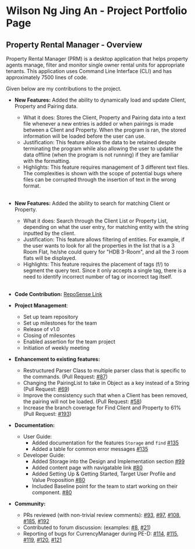 # Wilson Ng Jing An - Project Portfolio Page

## Property Rental Manager - Overview
Property Rental Manager (PRM) is a desktop application that helps property agents manage, filter and monitor single owner rental units for appropriate tenants. This application uses Command Line Interface (CLI) and has approximately 7500 lines of code.

Given below are my contributions to the project.
- **New Features:** Added the ability to dynamically load and update Client, Property and Pairing data.

  - What it does: Stores the Client, Property and Pairing data into a text file whenever a new entries is added or when pairings is made between a Client and Property. When the program is ran, the stored information will be loaded before the user can use.
  - Justification: This feature allows the data to be retained despite terminating the program while also allowing the user to update the data offline (when the program is not running) if they are familiar with the formatting.
  - Highlights: This feature requires management of 3 different text files. The complexities is shown with the scope of potential bugs where files can be corrupted through the insertion of text in the wrong format. <br/><br/> 

- **New Features:** Added the ability to search for matching Client or Property.

  - What it does: Search through the Client List or Property List, depending on what the user entry, for matching entity with the string inputted by the client.
  - Justification: This feature allows filtering of entities. For example, if the user wants to look for all the properties in the list that is a 3 Room Flat, he/she could query for "HDB 3-Room", and all the 3 room flats will be displayed.
  - Highlights: This feature requires the placement of tags (f/) to segment the query text. Since it only accepts a single tag, there is a need to identify incorrect number of tag or incorrect tag itself.<br/><br/>

- **Code Contribution:** [RepoSense Link](https://nus-cs2113-ay2223s1.github.io/tp-dashboard/?search=wilsonngja&breakdown=true&sort=groupTitle&sortWithin=title&since=2022-09-16&timeframe=commit&mergegroup=&groupSelect=groupByRepos&checkedFileTypes=docs~functional-code~test-code~other)


- **Project Management**:

  - Set up team repository
  - Set up milestones for the team
  - Release of v1.0
  - Closing of milesontes
  - Enabled assertion for the team project
  - Initiation of weekly meeting


- **Enhancement to existing features:**
   - Restructured Parser Class to multiple parser class that is specific to the commands. (Pull Request: [#87](https://github.com/AY2223S1-CS2113-F11-1/tp/pull/87))
   - Changing the PairingList to take in Object as a key instead of a String (Pull Request: [#69](https://github.com/AY2223S1-CS2113-F11-1/tp/pull/69))
   - Improve the consistency such that when a Client has been removed, the pairing will not be loaded. (Pull Request: [#58](https://github.com/AY2223S1-CS2113-F11-1/tp/pull/58))
   - Increase the branch coverage for Find Client and Property to 61% (Pull Request: [#193](https://github.com/AY2223S1-CS2113-F11-1/tp/pull/193))

- **Documentation:**

  - User Guide:
      - Added documentation for the features `Storage` and `find` [#135](https://github.com/AY2223S1-CS2113-F11-1/tp/pull/135)
      - Added a table for common error messages [#135](https://github.com/AY2223S1-CS2113-F11-1/tp/pull/135)
  - Developer Guide:
      - Added Storage into the Design and Implementation section [#99](https://github.com/AY2223S1-CS2113-F11-1/tp/pull/99)
      - Added content page with navigatable link [#80](https://github.com/AY2223S1-CS2113-F11-1/tp/pull/80)
      - Added Setting Up & Getting Started, Target User Profile and Value Proposition  [#80](https://github.com/AY2223S1-CS2113-F11-1/tp/pull/80)
      - Included Baseline point for the team to start working on their component. [#80](https://github.com/AY2223S1-CS2113-F11-1/tp/pull/80)


- **Community:**
  
  - PRs reviewed (with non-trivial review comments): [#93](https://github.com/AY2223S1-CS2113-F11-1/tp/pull/93), [#97](https://github.com/AY2223S1-CS2113-F11-1/tp/pull/97), [#108](https://github.com/AY2223S1-CS2113-F11-1/tp/pull/108), [#185](https://github.com/AY2223S1-CS2113-F11-1/tp/pull/185), [#192](https://github.com/AY2223S1-CS2113-F11-1/tp/pull/192)
  - Contributed to forum discussion: (examples: [#8](https://github.com/nus-cs2113-AY2223S1/forum/issues/8), [#21](https://github.com/nus-cs2113-AY2223S1/forum/issues/21))
  - Reporting of bugs for CurrencyManager during PE-D: [#114](https://github.com/AY2223S1-CS2113-W13-1/tp/issues/114), [#115](https://github.com/AY2223S1-CS2113-W13-1/tp/issues/115), [#119](https://github.com/AY2223S1-CS2113-W13-1/tp/issues/119), [#120](https://github.com/AY2223S1-CS2113-W13-1/tp/issues/120), [#121](https://github.com/AY2223S1-CS2113-W13-1/tp/issues/121) 

  